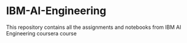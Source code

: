 # IBM-AI-Engineering
This repository contains all the assignments and notebooks from IBM AI Engineering coursera course
